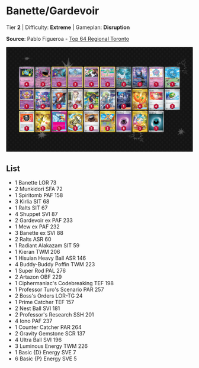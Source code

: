 # Banette/Gardevoir

Tier **2** | Difficulty: **Extreme** | Gameplan: **Disruption**

**Source**: Pablo Figueroa - [Top 64 Regional Toronto](https://limitlesstcg.com/decks/list/14932)

![decklist](../../!Images/Standard/14BRS-SSP/Banette-Gardevoir.PNG)

## List
* 1 Banette LOR 73
* 2 Munkidori SFA 72
* 1 Spiritomb PAF 158
* 3 Kirlia SIT 68
* 1 Ralts SIT 67
* 4 Shuppet SVI 87
* 2 Gardevoir ex PAF 233
* 1 Mew ex PAF 232
* 3 Banette ex SVI 88
* 2 Ralts ASR 60
* 1 Radiant Alakazam SIT 59
* 1 Kieran TWM 206
* 1 Hisuian Heavy Ball ASR 146
* 4 Buddy-Buddy Poffin TWM 223
* 1 Super Rod PAL 276
* 2 Artazon OBF 229
* 1 Ciphermaniac's Codebreaking TEF 198
* 1 Professor Turo's Scenario PAR 257
* 2 Boss's Orders LOR-TG 24
* 1 Prime Catcher TEF 157
* 2 Nest Ball SVI 181
* 2 Professor's Research SSH 201
* 4 Iono PAF 237
* 1 Counter Catcher PAR 264
* 2 Gravity Gemstone SCR 137
* 4 Ultra Ball SVI 196
* 3 Luminous Energy TWM 226
* 1 Basic {D} Energy SVE 7
* 6 Basic {P} Energy SVE 5